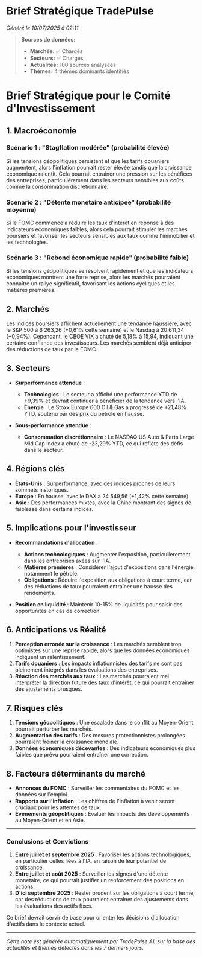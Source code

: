 # Brief Stratégique TradePulse

*Généré le 10/07/2025 à 02:11*

> **Sources de données:**
> - **Marchés:** ✅ Chargés
> - **Secteurs:** ✅ Chargés
> - **Actualités:** 100 sources analysées
> - **Thèmes:** 4 thèmes dominants identifiés

# Brief Stratégique pour le Comité d'Investissement

## 1. Macroéconomie

### Scénario 1 : "Stagflation modérée" (probabilité élevée)
Si les tensions géopolitiques persistent et que les tarifs douaniers augmentent, alors l'inflation pourrait rester élevée tandis que la croissance économique ralentit. Cela pourrait entraîner une pression sur les bénéfices des entreprises, particulièrement dans les secteurs sensibles aux coûts comme la consommation discrétionnaire.

### Scénario 2 : "Détente monétaire anticipée" (probabilité moyenne)
Si le FOMC commence à réduire les taux d'intérêt en réponse à des indicateurs économiques faibles, alors cela pourrait stimuler les marchés boursiers et favoriser les secteurs sensibles aux taux comme l'immobilier et les technologies. 

### Scénario 3 : "Rebond économique rapide" (probabilité faible)
Si les tensions géopolitiques se résolvent rapidement et que les indicateurs économiques montrent une forte reprise, alors les marchés pourraient connaître un rallye significatif, favorisant les actions cycliques et les matières premières.

## 2. Marchés

Les indices boursiers affichent actuellement une tendance haussière, avec le S&P 500 à 6 263,26 (+0,61% cette semaine) et le Nasdaq à 20 611,34 (+0,94%). Cependant, le CBOE VIX a chuté de 5,18% à 15,94, indiquant une certaine confiance des investisseurs. Les marchés semblent déjà anticiper des réductions de taux par le FOMC.

## 3. Secteurs

- **Surperformance attendue** : 
  - **Technologies** : Le secteur a affiché une performance YTD de +9,39% et devrait continuer à bénéficier de la tendance vers l'IA.
  - **Énergie** : Le Stoxx Europe 600 Oil & Gas a progressé de +21,48% YTD, soutenu par des prix du pétrole en hausse.
  
- **Sous-performance attendue** : 
  - **Consommation discrétionnaire** : Le NASDAQ US Auto & Parts Large Mid Cap Index a chuté de -23,29% YTD, ce qui reflète des défis dans le secteur.

## 4. Régions clés

- **États-Unis** : Surperformance, avec des indices proches de leurs sommets historiques.
- **Europe** : En hausse, avec le DAX à 24 549,56 (+1,42% cette semaine).
- **Asie** : Des performances mixtes, avec la Chine montrant des signes de faiblesse dans certains indices.

## 5. Implications pour l'investisseur

- **Recommandations d'allocation** :
  - **Actions technologiques** : Augmenter l'exposition, particulièrement dans les entreprises axées sur l'IA.
  - **Matières premières** : Considérer l'ajout d'expositions dans l'énergie, notamment le pétrole.
  - **Obligations** : Réduire l'exposition aux obligations à court terme, car des réductions de taux pourraient entraîner une hausse des rendements.

- **Position en liquidité** : Maintenir 10-15% de liquidités pour saisir des opportunités en cas de correction.

## 6. Anticipations vs Réalité

1. **Perception erronée sur la croissance** : Les marchés semblent trop optimistes sur une reprise rapide, alors que les données économiques indiquent un ralentissement.
2. **Tarifs douaniers** : Les impacts inflationnistes des tarifs ne sont pas pleinement intégrés dans les évaluations des entreprises.
3. **Réaction des marchés aux taux** : Les marchés pourraient mal interpréter la direction future des taux d'intérêt, ce qui pourrait entraîner des ajustements brusques.

## 7. Risques clés

1. **Tensions géopolitiques** : Une escalade dans le conflit au Moyen-Orient pourrait perturber les marchés.
2. **Augmentation des tarifs** : Des mesures protectionnistes prolongées pourraient freiner la croissance mondiale.
3. **Données économiques décevantes** : Des indicateurs économiques plus faibles que prévu pourraient entraîner une correction.

## 8. Facteurs déterminants du marché

- **Annonces du FOMC** : Surveiller les commentaires du FOMC et les données sur l'emploi.
- **Rapports sur l'inflation** : Les chiffres de l'inflation à venir seront cruciaux pour les attentes de taux.
- **Événements géopolitiques** : Évaluer les impacts des développements au Moyen-Orient et en Asie.

---

### Conclusions et Convictions

1. **Entre juillet et septembre 2025** : Favoriser les actions technologiques, en particulier celles liées à l'IA, en raison de leur potentiel de croissance.
2. **Entre juillet et août 2025** : Surveiller les signes d'une détente monétaire, ce qui pourrait justifier un renforcement des positions en actions.
3. **D'ici septembre 2025** : Rester prudent sur les obligations à court terme, car des réductions de taux pourraient entraîner des ajustements dans les évaluations des actifs fixes.

Ce brief devrait servir de base pour orienter les décisions d'allocation d'actifs dans le contexte actuel.

---

*Cette note est générée automatiquement par TradePulse AI, sur la base des actualités et thèmes détectés dans les 7 derniers jours.*
